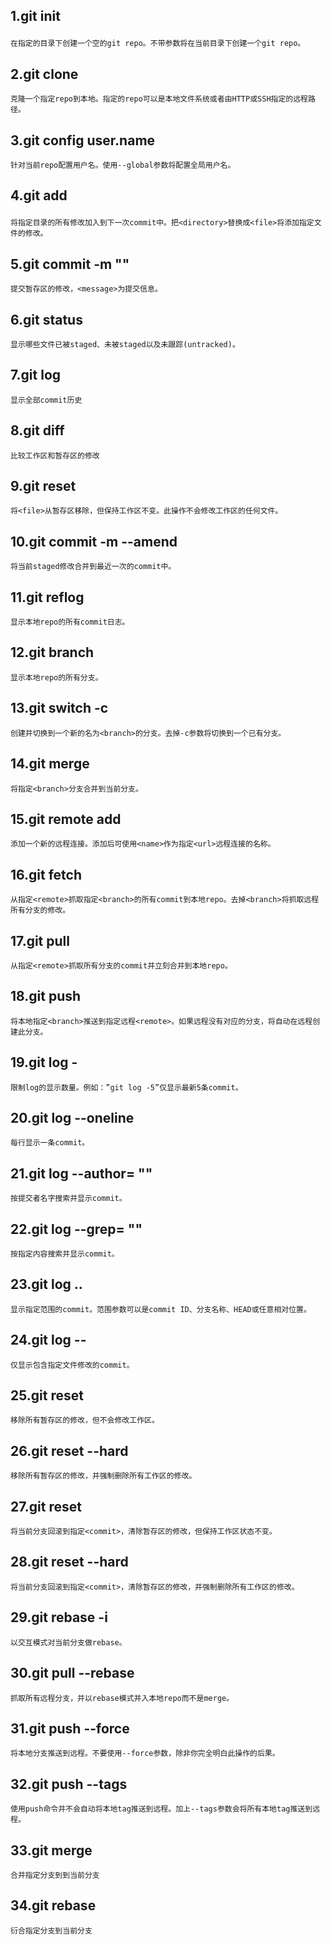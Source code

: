 ## 1.git init <dir>
	在指定的目录下创建一个空的git repo。不带参数将在当前目录下创建一个git repo。
## 2.git clone <repo>  
    克隆一个指定repo到本地。指定的repo可以是本地⽂件系统或者由HTTP或SSH指定的远程路径。     
## 3.git config user.name <name>  
	针对当前repo配置⽤户名。使⽤--global参数将配置全局⽤户名。    
## 4.git add <dir> 
	将指定⽬录的所有修改加⼊到下⼀次commit中。把<directory>替换成<file>将添加指定⽂件的修改。    
## 5.git commit -m "<message>"
	提交暂存区的修改，<message>为提交信息。           
## 6.git status
	显示哪些⽂件已被staged、未被staged以及未跟踪(untracked)。
## 7.git log  
	显示全部commit历史  
## 8.git diff    
	⽐较⼯作区和暂存区的修改    
## 9.git reset <file>    
	将<file>从暂存区移除，但保持⼯作区不变。此操作不会修改⼯作区的任何⽂件。  
## 10.git commit -m <message> --amend  
	将当前staged修改合并到最近⼀次的commit中。
## 11.git reflog
	显示本地repo的所有commit⽇志。  
## 12.git branch  
	显示本地repo的所有分⽀。  
## 13.git switch -c <branch>  
	创建并切换到⼀个新的名为<branch>的分⽀。去掉-c参数将切换到⼀个已有分⽀。  
## 14.git merge <branch>   
	将指定<branch>分⽀合并到当前分⽀。  
## 15.git remote add <name> <url>  
	添加⼀个新的远程连接。添加后可使⽤<name>作为指定<url>远程连接的名称。  
## 16.git fetch <remote> <branch>  
	从指定<remote>抓取指定<branch>的所有commit到本地repo。去掉<branch>将抓取远程所有分⽀的修改。  
## 17.git pull <remote>  
	从指定<remote>抓取所有分⽀的commit并⽴刻合并到本地repo。  
## 18.git push <remote> <branch>  
	将本地指定<branch>推送到指定远程<remote>。如果远程没有对应的分⽀，将⾃动在远程创建此分⽀。  
## 19.git log -<limit>  
	限制log的显示数量。例如：”git log -5”仅显示最新5条commit。  
## 20.git log --oneline  
	每⾏显示⼀条commit。  
## 21.git log --author= "<pattern>"   
	按提交者名字搜索并显示commit。  
## 22.git log --grep= "<pattern>"  
	按指定内容搜索并显示commit。  
## 23.git log <since>..<until>  
	显示指定范围的commit。范围参数可以是commit ID、分⽀名称、HEAD或任意相对位置。  
## 24.git log -- <file>  
	仅显示包含指定⽂件修改的commit。  
## 25.git reset  
	移除所有暂存区的修改，但不会修改⼯作区。  
## 26.git reset --hard  
	移除所有暂存区的修改，并强制删除所有⼯作区的修改。  
## 27.git reset <commit>  
	将当前分⽀回滚到指定<commit>，清除暂存区的修改，但保持⼯作区状态不变。  
## 28.git reset --hard <commit>  
	将当前分⽀回滚到指定<commit>，清除暂存区的修改，并强制删除所有⼯作区的修改。  
## 29.git rebase -i <base>  
	以交互模式对当前分⽀做rebase。  
## 30.git pull --rebase <remote>  
	抓取所有远程分⽀，并以rebase模式并⼊本地repo⽽不是merge。  
## 31.git push <remote> --force  
	将本地分⽀推送到远程。不要使⽤--force参数，除⾮你完全明⽩此操作的后果。  
## 32.git push <remote> --tags  
	使⽤push命令并不会⾃动将本地tag推送到远程。加上--tags参数会将所有本地tag推送到远程。  
## 33.git merge <branch>   
    合并指定分支到到当前分支
## 34.git rebase <branch>   
    衍合指定分支到当前分支










